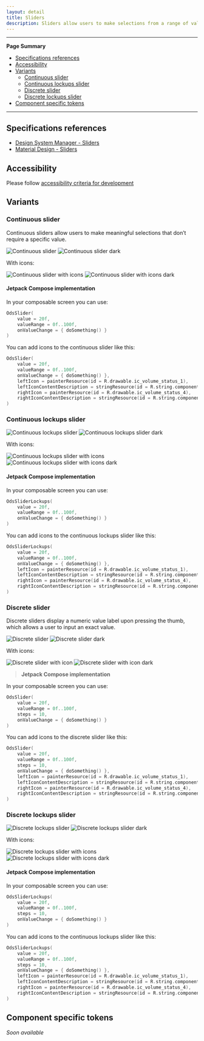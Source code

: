 ```yaml
---
layout: detail
title: Sliders
description: Sliders allow users to make selections from a range of values.
---
```


---

**Page Summary**

* [Specifications references](#specifications-references)
* [Accessibility](#accessibility)
* [Variants](#variants)
    * [Continuous slider](#continuous-slider)
    * [Continuous lockups slider](#continuous-lockups-slider)
    * [Discrete slider](#discrete-slider)
    * [Discrete lockups slider](#discrete-lockups-slider)
* [Component specific tokens](#component-specific-tokens)

---

## Specifications references

- [Design System Manager - Sliders](https://system.design.orange.com/0c1af118d/p/8077fc-sliders/b/673558)
- [Material Design - Sliders](https://material.io/components/sliders/)

## Accessibility

Please follow [accessibility criteria for development](https://a11y-guidelines.orange.com/en/mobile/android/development/)

## Variants

### Continuous slider

Continuous sliders allow users to make meaningful selections that don’t require
a specific value.

![Continuous slider](images/slider_continuous_light.png) ![Continuous slider dark](images/slider_continuous_dark.png)

With icons:

![Continuous slider with icons](images/slider_continuous_with_icon_light.png) ![Continuous slider with icons dark](images/slider_continuous_with_icon_dark.png)

#### Jetpack Compose implementation

In your composable screen you can use:

```kotlin
OdsSlider(
    value = 20f,
    valueRange = 0f..100f,
    onValueChange = { doSomething() }
)
```

You can add icons to the continuous slider like this:

```kotlin
OdsSlider(
    value = 20f,
    valueRange = 0f..100f,
    onValueChange = { doSomething() },
    leftIcon = painterResource(id = R.drawable.ic_volume_status_1),
    leftIconContentDescription = stringResource(id = R.string.component_slider_low_volume),
    rightIcon = painterResource(id = R.drawable.ic_volume_status_4),
    rightIconContentDescription = stringResource(id = R.string.component_slider_high_volume)
)
```

### Continuous lockups slider

![Continuous lockups slider](images/slider_continuous_lockups_light.png) ![Continuous lockups slider dark](images/slider_continuous_lockups_light.png)

With icons:

![Continuous lockups slider with icons](images/slider_continuous_lockups_with_icon_light.png) ![Continuous lockups slider with icons dark](images/slider_continuous_lockups_with_icon_dark.png)

#### Jetpack Compose implementation

In your composable screen you can use:

```kotlin
OdsSliderLockups(
    value = 20f,
    valueRange = 0f..100f,
    onValueChange = { doSomething() }
)
```

You can add icons to the continuous lockups slider like this:

```kotlin
OdsSliderLockups(
    value = 20f,
    valueRange = 0f..100f,
    onValueChange = { doSomething() },
    leftIcon = painterResource(id = R.drawable.ic_volume_status_1),
    leftIconContentDescription = stringResource(id = R.string.component_slider_low_volume),
    rightIcon = painterResource(id = R.drawable.ic_volume_status_4),
    rightIconContentDescription = stringResource(id = R.string.component_slider_high_volume)
)
```

### Discrete slider

Discrete sliders display a numeric value label upon pressing the thumb, which
allows a user to input an exact value.

![Discrete slider](images/slider_discrete_light.png) ![Discrete slider dark](images/slider_discrete_dark.png)

With icons:

![Discrete slider with icon](images/slider_discrete_with_icon_light.png) ![Discrete slider with icon dark](images/slider_discrete_with_icon_dark.png)

> **Jetpack Compose implementation**

In your composable screen you can use:

```kotlin
OdsSlider(
    value = 20f,
    valueRange = 0f..100f,
    steps = 10,
    onValueChange = { doSomething() }
)
```

You can add icons to the discrete slider like this:

```kotlin
OdsSlider(
    value = 20f,
    valueRange = 0f..100f,
    steps = 10,
    onValueChange = { doSomething() },
    leftIcon = painterResource(id = R.drawable.ic_volume_status_1),
    leftIconContentDescription = stringResource(id = R.string.component_slider_low_volume),
    rightIcon = painterResource(id = R.drawable.ic_volume_status_4),
    rightIconContentDescription = stringResource(id = R.string.component_slider_high_volume)
)
```

### Discrete lockups slider

![Discrete lockups slider](images/slider_discrete_lockups_light.png) ![Discrete lockups slider dark](images/slider_discrete_lockups_dark.png)

With icons:

![Discrete lockups slider with icons](images/slider_discrete_lockups_with_icon_light.png) ![Discrete lockups slider with icons dark](images/slider_discrete_lockups_with_icon_dark.png)

#### Jetpack Compose implementation

In your composable screen you can use:

```kotlin
OdsSliderLockups(
    value = 20f,
    valueRange = 0f..100f,
    steps = 10,
    onValueChange = { doSomething() }
)
```

You can add icons to the continuous lockups slider like this:

```kotlin
OdsSliderLockups(
    value = 20f,
    valueRange = 0f..100f,
    steps = 10,
    onValueChange = { doSomething() },
    leftIcon = painterResource(id = R.drawable.ic_volume_status_1),
    leftIconContentDescription = stringResource(id = R.string.component_slider_low_volume),
    rightIcon = painterResource(id = R.drawable.ic_volume_status_4),
    rightIconContentDescription = stringResource(id = R.string.component_slider_high_volume)
)
```

## Component specific tokens

_Soon available_
